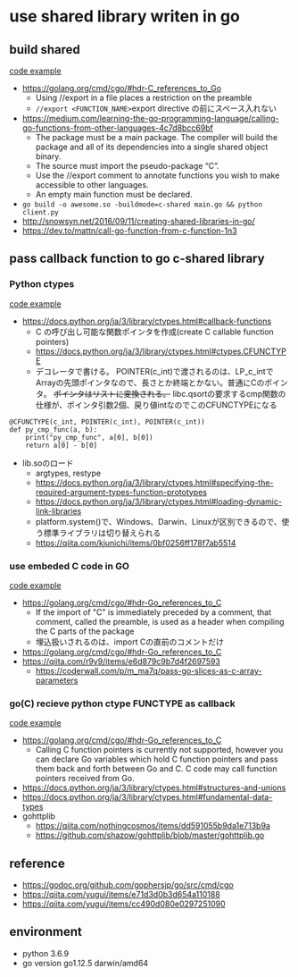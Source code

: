 # use shared library writen in go

## build shared
[code example](./buildshare)
* https://golang.org/cmd/cgo/#hdr-C_references_to_Go
  * Using //export in a file places a restriction on the preamble
  * `//export <FUNCTION_NAME>`export directive の前にスペース入れない
* https://medium.com/learning-the-go-programming-language/calling-go-functions-from-other-languages-4c7d8bcc69bf
  * The package must be a main package. The compiler will build the package and all of its dependencies into a single shared object binary.
  * The source must import the pseudo-package “C”.
  * Use the //export comment to annotate functions you wish to make accessible to other languages.
  * An empty main function must be declared.
* `go build -o awesome.so -buildmode=c-shared main.go && python client.py`
* http://snowsyn.net/2016/09/11/creating-shared-libraries-in-go/
* https://dev.to/mattn/call-go-function-from-c-function-1n3

## pass callback function to go c-shared library
### Python ctypes
[code example](./ctypefunc)
* https://docs.python.org/ja/3/library/ctypes.html#callback-functions
  * C の呼び出し可能な関数ポインタを作成(create C callable function pointers)
  * https://docs.python.org/ja/3/library/ctypes.html#ctypes.CFUNCTYPE
  * デコレータで書ける。
  POINTER(c_int)で渡されるのは、LP_c_intでArrayの先頭ポインタなので、長さとか終端とかない。普通にCのポインタ。
  ~~ポインタはリストに変換される。~~
  libc.qsortの要求するcmp関数の仕様が、ポインタ引数2個、戻り値intなのでこのCFUNCTYPEになる
```
@CFUNCTYPE(c_int, POINTER(c_int), POINTER(c_int))
def py_cmp_func(a, b):
    print("py_cmp_func", a[0], b[0])
    return a[0] - b[0]
```
* lib.soのロード
  * argtypes, restype
  * https://docs.python.org/ja/3/library/ctypes.html#specifying-the-required-argument-types-function-prototypes
  * https://docs.python.org/ja/3/library/ctypes.html#loading-dynamic-link-libraries
  * platform.system()で、Windows、Darwin、Linuxが区別できるので、使う標準ライブラリは切り替えられる
  * https://qiita.com/kjunichi/items/0bf0256ff178f7ab5514


### use embeded C code in GO
[code example](./embedded_C)
* https://golang.org/cmd/cgo/#hdr-Go_references_to_C
  * If the import of "C" is immediately preceded by a comment, that comment, called the preamble, is used as a header when compiling the C parts of the package
  * 埋込扱いされるのは、import Cの直前のコメントだけ
* https://golang.org/cmd/cgo/#hdr-Go_references_to_C
* https://qiita.com/r9y9/items/e6d879c9b7d4f2697593
  * https://coderwall.com/p/m_ma7q/pass-go-slices-as-c-array-parameters

### go(C) recieve python ctype FUNCTYPE as callback
[code example](./use_callback)
* https://golang.org/cmd/cgo/#hdr-Go_references_to_C
  * Calling C function pointers is currently not supported, however you can declare Go variables which hold C function pointers and pass them back and forth between Go and C. C code may call function pointers received from Go.
* https://docs.python.org/ja/3/library/ctypes.html#structures-and-unions
* https://docs.python.org/ja/3/library/ctypes.html#fundamental-data-types
* gohttplib
  * https://qiita.com/nothingcosmos/items/dd591055b9da1e713b9a
  * https://github.com/shazow/gohttplib/blob/master/gohttplib.go

## reference
* https://godoc.org/github.com/gophersjp/go/src/cmd/cgo
* https://qiita.com/yugui/items/e71d3d0b3d654a110188
* https://qiita.com/yugui/items/cc490d080e0297251090

## environment

* python 3.6.9
* go version go1.12.5 darwin/amd64
